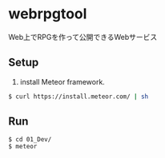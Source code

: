 # webrpgtool
Web上でRPGを作って公開できるWebサービス

## Setup

1) install Meteor framework.

```bash
$ curl https://install.meteor.com/ | sh
```

## Run

```
$ cd 01_Dev/
$ meteor
```

